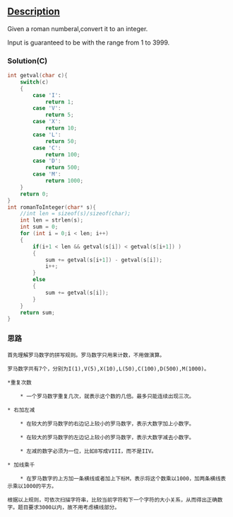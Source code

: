 ## [Description](https://leetcode.com/problems/roman-to-integer/description/)

Given a roman numberal,convert it to an integer.

Input is guaranteed to be with the range from 1 to 3999.



### Solution(C)

```C
int getval(char c){
    switch(c)
    {
        case 'I':
            return 1;
        case 'V':
            return 5;
        case 'X':
            return 10;
        case 'L':
            return 50;
        case 'C':
            return 100;
        case 'D':
            return 500;
        case 'M':
            return 1000;
    }
    return 0;
}
int romanToInteger(char* s){
    //int len = sizeof(s)/sizeof(char);
    int len = strlen(s);
    int sum = 0;
    for (int i = 0;i < len; i++)
    {
        if(i+1 < len && getval(s[i]) < getval(s[i+1]) )
        {
            sum += getval(s[i+1]) - getval(s[i]);
            i++;
        }
        else
        {
            sum += getval(s[i]);
        }
    }
    return sum;
}
```

### 思路

    首先理解罗马数字的拼写规则。罗马数字只用来计数，不用做演算。

    罗马数字共有7个，分别为I(1),V(5),X(10),L(50),C(100),D(500),M(1000)。

    *重复次数

        * 一个罗马数字重复几次，就表示这个数的几倍。最多只能连续出现三次。

    * 右加左减

        * 在较大的罗马数字的右边记上较小的罗马数字，表示大数字加上小数字。

        * 在较大的罗马数字的左边记上较小的罗马数字，表示大数字减去小数字。

        * 左减的数字必须为一位，比如8写成VIII，而不是IIV。

    * 加线乘千

        * 在罗马数字的上方加一条横线或者加上下标M，表示将这个数乘以1000，加两条横线表示乘以1000的平方。

    根据以上规则，可依次扫描字符串，比较当前字符和下一个字符的大小关系，从而得出正确数字。题目要求3000以内，故不用考虑横线部分。

